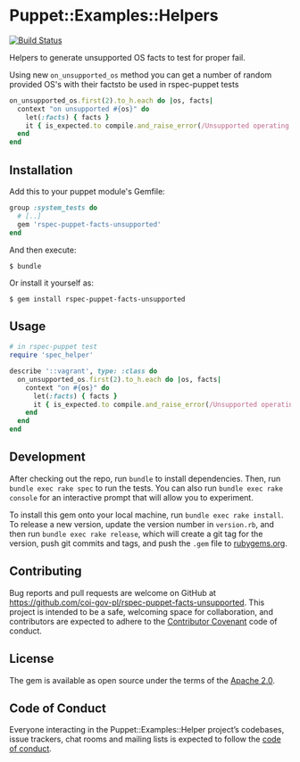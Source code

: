# Puppet::Examples::Helpers

[![Build Status](https://travis-ci.org/coi-gov-pl/rspec-puppet-facts-unsupported.svg?branch=develop)](https://travis-ci.org/coi-gov-pl/rspec-puppet-facts-unsupported)

Helpers to generate unsupported OS facts to test for proper fail.

Using new `on_unsupported_os` method you can get a number of random provided OS's with their factsto be used in rspec-puppet tests

```ruby
on_unsupported_os.first(2).to_h.each do |os, facts|
  context "on unsupported #{os}" do
    let(:facts) { facts }
    it { is_expected.to compile.and_raise_error(/Unsupported operating system/) }
  end
end
```

## Installation

Add this to your puppet module's Gemfile:

```ruby
group :system_tests do
  # [..]
  gem 'rspec-puppet-facts-unsupported'
end
```

And then execute:

    $ bundle

Or install it yourself as:

    $ gem install rspec-puppet-facts-unsupported

## Usage

```ruby
# in rspec-puppet test
require 'spec_helper'

describe '::vagrant', type: :class do
  on_unsupported_os.first(2).to_h.each do |os, facts|
    context "on #{os}" do
      let(:facts) { facts }
      it { is_expected.to compile.and_raise_error(/Unsupported operating system/) }
    end
  end
end
```

## Development

After checking out the repo, run `bundle` to install dependencies. Then, run `bundle exec rake spec` to run the tests. You can also run `bundle exec rake console` for an interactive prompt that will allow you to experiment.

To install this gem onto your local machine, run `bundle exec rake install`. To release a new version, update the version number in `version.rb`, and then run `bundle exec rake release`, which will create a git tag for the version, push git commits and tags, and push the `.gem` file to [rubygems.org](https://rubygems.org).

## Contributing

Bug reports and pull requests are welcome on GitHub at https://github.com/coi-gov-pl/rspec-puppet-facts-unsupported. This project is intended to be a safe, welcoming space for collaboration, and contributors are expected to adhere to the [Contributor Covenant](http://contributor-covenant.org) code of conduct.

## License

The gem is available as open source under the terms of the [Apache 2.0](https://opensource.org/licenses/Apache-2.0).

## Code of Conduct

Everyone interacting in the Puppet::Examples::Helper project’s codebases, issue trackers, chat rooms and mailing lists is expected to follow the [code of conduct](https://github.com/coi-gov-pl/rspec-puppet-facts-unsupported/blob/master/CODE_OF_CONDUCT.md).
